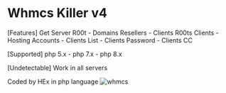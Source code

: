 # Whmcs Killer v4

[Features] Get Server R00t - Domains Resellers - Clients R00ts Clients - Hosting Accounts - Clients List - Clients Password - Clients CC

[Supported] php 5.x - php 7.x - php 8.x

[Undetectable] Work in all servers

Coded by HEx in php language
![whmcs](https://user-images.githubusercontent.com/122516581/212007049-8f7dc795-95fb-46b1-bc83-c1aa2914f821.png)
